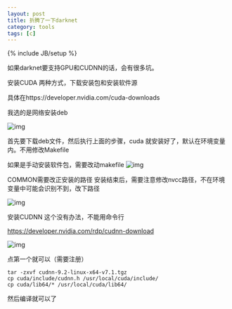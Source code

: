 ```yaml
---
layout: post
title: 折腾了一下darknet
category: tools
tags: [c]
---
```

{% include JB/setup %}



如果darknet要支持GPU和CUDNN的话，会有很多坑。

安装CUDA
两种方式，下载安装包和安装软件源

具体在https://developer.nvidia.com/cuda-downloads

我选的是网络安装deb

![img](https://wanghenshui.github.io/assets/p52512293.webp)




首先要下载deb文件，然后执行上面的步骤，cuda 就安装好了，默认在环境变量内。不用修改Makefile

如果是手动安装软件包，需要改动makefile ![img](https://wanghenshui.github.io/assets/p52512260.webp)

COMMON需要改正安装的路径
安装结束后，需要注意修改nvcc路径，不在环境变量中可能会识别不到，改下路径

![img](https://wanghenshui.github.io/assets/p52512425-1552638037120.webp)

安装CUDNN
这个没有办法，不能用命令行

https://developer.nvidia.com/rdp/cudnn-download

![img](https://wanghenshui.github.io/assets/p52512340.webp)


点第一个就可以（需要注册）

```
tar -zxvf cudnn-9.2-linux-x64-v7.1.tgz
cp cuda/include/cudnn.h /usr/local/cuda/include/
cp cuda/lib64/* /usr/local/cuda/lib64/
```



然后编译就可以了





